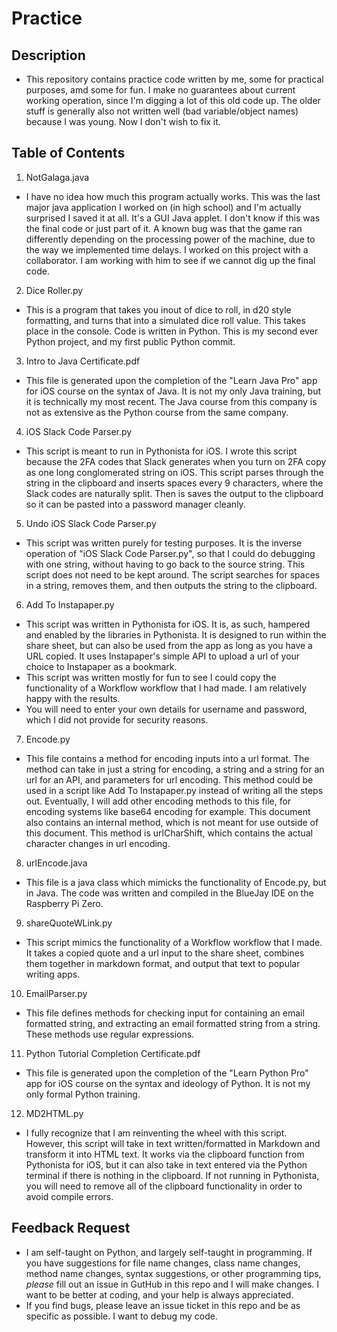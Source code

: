 # Practice

## Description
 - This repository contains practice code written by me, some for practical purposes, amd some for fun. I make no guarantees about current working operation, since I'm digging a lot of this old code up. The older stuff is generally also not written well (bad variable/object names) because I was young. Now I don't wish to fix it.

## Table of Contents
1. NotGalaga.java
  - I have no idea how much this program actually works. This was the last major java application I worked on (in high school) and I'm actually surprised I saved it at all. It's a GUI Java applet. I don't know if this was the final code or just part of it. A known bug was that the game ran differently depending on the processing power of the machine, due to the way we implemented time delays. I worked on this project with a collaborator. I am working with him to see if we cannot dig up the final code.

2. Dice Roller.py
 - This is a program that takes you inout of dice to roll, in d20 style formatting, and turns that into a simulated dice roll value. This takes place in the console. Code is written in Python. This is my second ever Python project, and my first public Python commit.

3. Intro to Java Certificate.pdf
 - This file is generated upon the completion of the "Learn Java Pro" app for iOS course on the syntax of Java. It is not my only Java training, but it is technically my most recent. The Java course from this company is not as extensive as the Python course from the same company.

4. iOS Slack Code Parser.py
 - This script is meant to run in Pythonista for iOS. I wrote this script because the 2FA codes that Slack generates when you turn on 2FA copy as one long conglomerated string on iOS. This script parses through the string in the clipboard and inserts spaces every 9 characters, where the Slack codes are naturally split. Then is saves the output to the clipboard so it can be pasted into a password manager cleanly.

5. Undo iOS Slack Code Parser.py
 - This script was written purely for testing purposes. It is the inverse operation of "iOS Slack Code Parser.py", so that I could do debugging with one string, without having to go back to the source string. This script does not need to be kept around. The script searches for spaces in a string, removes them, and then outputs the string to the clipboard.

6. Add To Instapaper.py
 - This script was written in Pythonista for iOS. It is, as such, hampered and enabled by the libraries in Pythonista. It is designed to run within the share sheet, but can also be used from the app as long as you have a URL copied. It uses Instapaper's simple API to upload a url of your choice to Instapaper as a bookmark.
 - This script was written mostly for fun to see I could copy the functionality of a Workflow workflow that I had made. I am relatively happy with the results.
 - You will need to enter your own details for username and password, which I did not provide for security reasons.

7. Encode.py
 - This file contains a method for encoding inputs into a url format. The method can take in just a string for encoding, a string and a string for an url for an API, and parameters for url encoding. This method could be used in a script like Add To Instapaper.py instead of writing all the steps out. Eventually, I will add other encoding methods to this file, for encoding systems like base64 encoding for example. This document also contains an internal method, which is not meant for use outside of this document. This method is urlCharShift, which contains the actual character changes in url encoding.

8. urlEncode.java
 - This file is a java class which mimicks the functionality of Encode.py, but in Java. The code was written and compiled in the BlueJay IDE on the Raspberry Pi Zero.

9. shareQuoteWLink.py
 - This script mimics the functionality of a Workflow workflow that I made. It takes a copied quote and a url input to the share sheet, combines them together in markdown format, and output that text to popular writing apps.

10. EmailParser.py
 - This file defines methods for checking input for containing an email formatted string, and extracting an email formatted string from a string. These methods use regular expressions.

11. Python Tutorial Completion Certificate.pdf
 - This file is generated upon the completion of the "Learn Python Pro" app for iOS course on the syntax and ideology of Python. It is not my only formal Python training.

 12. MD2HTML.py
 - I fully recognize that I am reinventing the wheel with this script. However, this script will take in text written/formatted in Markdown and transform it into HTML text. It works via the clipboard function from Pythonista for iOS, but it can also take in text entered via the Python terminal if there is nothing in the clipboard. If not running in Pythonista, you will need to remove all of the clipboard functionality in order to avoid compile errors.

## Feedback Request
 - I am self-taught on Python, and largely self-taught in programming. If you have suggestions for file name changes, class name changes, method name changes, syntax suggestions, or other programming tips, *please* fill out an issue in GutHub in this repo and I will make changes. I want to be better at coding, and your help is always appreciated.
 - If you find bugs, please leave an issue ticket in this repo and be as specific as possible. I want to debug my code.
